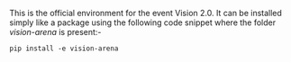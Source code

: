 This is the official environment for the event Vision 2.0. It can be installed simply like a package using the following code snippet where the folder *vision-arena* is present:-
~~~
pip install -e vision-arena
~~~
